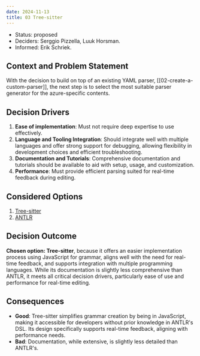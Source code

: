 ```yaml
---
date: 2024-11-13
title: 03 Tree-sitter
---
```

- Status: proposed
- Deciders: Serggio Pizzella, Luuk Horsman.
- Informed: Erik Schriek.
## Context and Problem Statement
With the decision to build on top of an existing YAML parser, [[02-create-a-custom-parser]], the next step is to select the most suitable parser generator for the azure-specific contents.
## Decision Drivers
1. **Ease of implementation**: Must not require deep expertise to use effectively.
2. **Language and Tooling Integration**: Should integrate well with multiple languages and offer strong support for debugging, allowing flexibility in development choices and efficient troubleshooting.
3. **Documentation and Tutorials**: Comprehensive documentation and tutorials should be available to aid with setup, usage, and customization.
1. **Performance**: Must provide efficient parsing suited for real-time feedback during editing.

## Considered Options
1. [Tree-sitter](https://tree-sitter.github.io/tree-sitter/)
1. [ANTLR](https://www.antlr.org/)

## Decision Outcome
**Chosen option: Tree-sitter**, because it offers an easier implementation process using JavaScript for grammar, aligns well with the need for real-time feedback, and supports integration with multiple programming languages. While its documentation is slightly less comprehensive than ANTLR, it meets all critical decision drivers, particularly ease of use and performance for real-time editing.

## Consequences
- **Good**: Tree-sitter simplifies grammar creation by being in JavaScript, making it accessible for developers without prior knowledge in ANTLR's DSL. Its design specifically supports real-time feedback, aligning with performance needs.
- **Bad**: Documentation, while extensive, is slightly less detailed than ANTLR's.